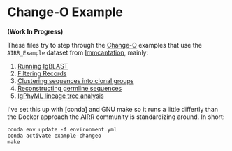 # Change-O Example

**(Work In Progress)**

These files try to step through the [Change-O] examples that use the
`AIRR_Example` dataset from [Immcantation], mainly:

 1. [Running IgBLAST](https://changeo.readthedocs.io/en/stable/examples/igblast.html)
 2. [Filtering Records](https://changeo.readthedocs.io/en/stable/examples/filtering.html)
 3. [Clustering sequences into clonal groups](https://changeo.readthedocs.io/en/stable/examples/cloning.html)
 4. [Reconstructing germline sequences](https://changeo.readthedocs.io/en/stable/examples/germlines.html)
 5. [IgPhyML lineage tree analysis](https://changeo.readthedocs.io/en/stable/examples/igphyml.html)

I've set this up with [conda] and GNU make so it runs a little differtly than
the Docker approach the AIRR community is standardizing around.  In short:

    conda env update -f environment.yml
    conda activate example-changeo
    make

[Change-O]: https://changeo.readthedocs.io/en/stable/
[Immcantation]: https://immcantation.readthedocs.io/en/stable/
